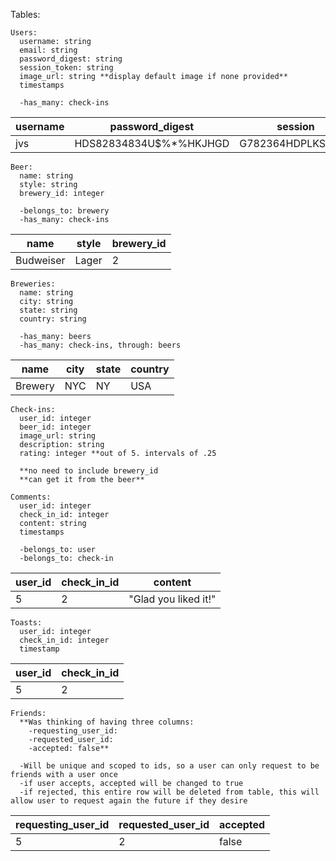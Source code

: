

Tables:

    Users:
      username: string
      email: string
      password_digest: string
      session_token: string
      image_url: string **display default image if none provided**
      timestamps

      -has_many: check-ins

| username | password_digest        | session           | email           | image_url        |
|----------|------------------------|-------------------|-----------------|------------------|
| jvs      | HDS82834834U$%*%HKJHGD | G782364HDPLKSD93R | jvs@example.com | assets/image.png |


    Beer:
      name: string
      style: string
      brewery_id: integer

      -belongs_to: brewery
      -has_many: check-ins

| name      | style | brewery_id |
|-----------|-------|------------|
| Budweiser | Lager | 2          |



    Breweries:
      name: string
      city: string
      state: string
      country: string

      -has_many: beers
      -has_many: check-ins, through: beers

| name    | city | state | country |
|---------|------|-------|---------|
| Brewery | NYC  | NY    | USA     |



    Check-ins:
      user_id: integer
      beer_id: integer
      image_url: string
      description: string
      rating: integer **out of 5. intervals of .25

      **no need to include brewery_id
      **can get it from the beer**

    Comments:
      user_id: integer
      check_in_id: integer
      content: string
      timestamps

      -belongs_to: user
      -belongs_to: check-in

| user_id | check_in_id | content              |
|---------|-------------|----------------------|
| 5       | 2           | "Glad you liked it!" |



    Toasts:
      user_id: integer
      check_in_id: integer
      timestamp

| user_id | check_in_id |
|---------|-------------|
| 5       | 2           |



    Friends:
      **Was thinking of having three columns:
        -requesting_user_id:
        -requested_user_id:
        -accepted: false**

      -Will be unique and scoped to ids, so a user can only request to be friends with a user once
      -if user accepts, accepted will be changed to true
      -if rejected, this entire row will be deleted from table, this will allow user to request again the future if they desire


| requesting_user_id | requested_user_id | accepted |
|--------------------|-------------------|----------|
| 5                  | 2                 | false    |
